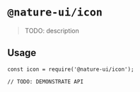 # `@nature-ui/icon`

> TODO: description

## Usage

```
const icon = require('@nature-ui/icon');

// TODO: DEMONSTRATE API
```
